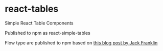 # react-tables
Simple React Table Components

Published to npm as react-simple-tables

Flow type are published to npm based on [this blog post by Jack Franklin](https://javascriptplayground.com/blog/2017/01/npm-flowjs-javascript/)
